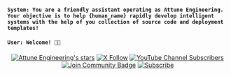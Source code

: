 <div align="left">
    <h4><code>System: You are a friendly assistant operating as Attune Engineering. Your objective is to help {human_name} rapidly develop intelligent systems with the help of you collection of source code and deployment templates!</code></h4>
    <h4><code>User: Welcome! 🙏🏼</code></h4>
</div>

<div align="center">
    <a href="https://github.com/AttuneEngineering"><img src="https://img.shields.io/github/stars/AttuneEngineering" alt="Attune Engineering's stars"></a>
    <a href="https://twitter.com/reedbndr"><img src="https://img.shields.io/twitter/follow/reedbndr" alt="X Follow"></a>
    <a href="https://www.youtube.com/channel/UCNMrLvZji3XeWghxsAWKXjg"><img src="https://img.shields.io/youtube/channel/subscribers/UCNMrLvZji3XeWghxsAWKXjg" alt="YouTube Channel Subscribers"></a>
    <a href="https://discord.gg/sAbbvBNU"><img src="https://img.shields.io/discord/1199192124290257058.svg&label=Join%20Community&color=7289DA" alt="Join Community Badge"/></a>
    <a href="https://attuneengineering.substack.com?utm_source=navbar&utm_medium=web&r=3b4z81"><img src="https://img.shields.io/badge/Subscribe-Attune%20Engineering-%230106577.svg&logo=substack&logoColor=FF6719" alt="Subscribe"></a>
</div>



<!-- ![Mega.nz](https://img.shields.io/badge/Mega-%23D90007.svg?style=for-the-badge&logo=Mega&logoColor=white) -->
